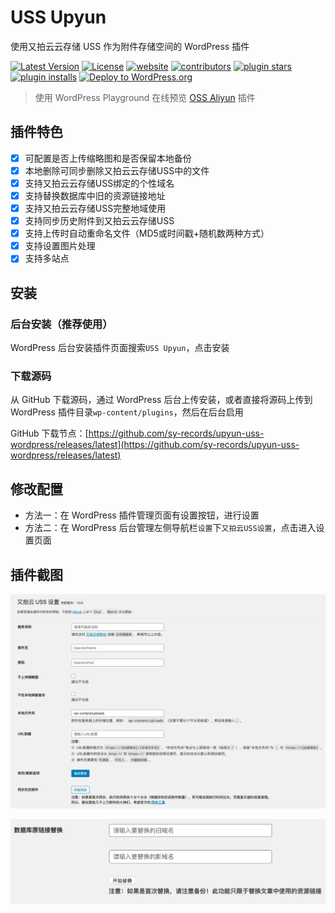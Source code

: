 # USS Upyun

使用又拍云云存储 USS 作为附件存储空间的 WordPress 插件

[![Latest Version](https://img.shields.io/github/release/sy-records/upyun-uss-wordpress.svg)](https://github.com/sy-records/upyun-uss-wordpress/releases)
[![License](https://img.shields.io/github/license/sy-records/upyun-uss-wordpress?color=red)](LICENSE)
[![website](https://img.shields.io/badge/website-qq52o.me-blue)](https://qq52o.me)
[![contributors](https://img.shields.io/github/contributors/sy-records/upyun-uss-wordpress?color=blue)](https://github.com/sy-records/upyun-uss-wordpress/graphs/contributors)
[![plugin stars](https://img.shields.io/wordpress/plugin/stars/uss-upyun)](https://wordpress.org/plugins/uss-upyun/)
[![plugin installs](https://img.shields.io/wordpress/plugin/installs/uss-upyun)](https://wordpress.org/plugins/uss-upyun/)
[![Deploy to WordPress.org](https://github.com/sy-records/upyun-uss-wordpress/actions/workflows/deploy.yml/badge.svg)](https://github.com/sy-records/upyun-uss-wordpress/actions/workflows/deploy.yml)

> 使用 WordPress Playground 在线预览 [OSS Aliyun](https://wordpress.org/plugins/uss-upyun/?preview=1) 插件

## 插件特色

* [x] 可配置是否上传缩略图和是否保留本地备份
* [x] 本地删除可同步删除又拍云云存储USS中的文件
* [x] 支持又拍云云存储USS绑定的个性域名
* [x] 支持替换数据库中旧的资源链接地址
* [x] 支持又拍云云存储USS完整地域使用
* [x] 支持同步历史附件到又拍云云存储USS
* [x] 支持上传时自动重命名文件（MD5或时间戳+随机数两种方式）
* [x] 支持设置图片处理
* [x] 支持多站点

## 安装

### 后台安装（推荐使用）

WordPress 后台安装插件页面搜索`USS Upyun`，点击安装

### 下载源码

从 GitHub 下载源码，通过 WordPress 后台上传安装，或者直接将源码上传到 WordPress 插件目录`wp-content/plugins`，然后在后台启用

GitHub 下载节点：[https://github.com/sy-records/upyun-uss-wordpress/releases/latest](https://github.com/sy-records/upyun-uss-wordpress/releases/latest)

## 修改配置

* 方法一：在 WordPress 插件管理页面有设置按钮，进行设置
* 方法二：在 WordPress 后台管理左侧导航栏`设置`下`又拍云USS设置`，点击进入设置页面

## 插件截图

![设置页面](.wordpress-org/screenshot-1.png)

![更新数据库链接](.wordpress-org/screenshot-2.png)
